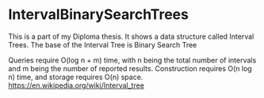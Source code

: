 # IntervalBinarySearchTrees



This is a part of my Diploma thesis.
It shows a data structure called Interval Trees.
The base of the Interval Tree is Binary Search Tree

Queries require O(log n + m) time, with n being the total number of intervals and m being the number of reported results. 
Construction requires O(n log n) time, and storage requires O(n) space.
https://en.wikipedia.org/wiki/Interval_tree
